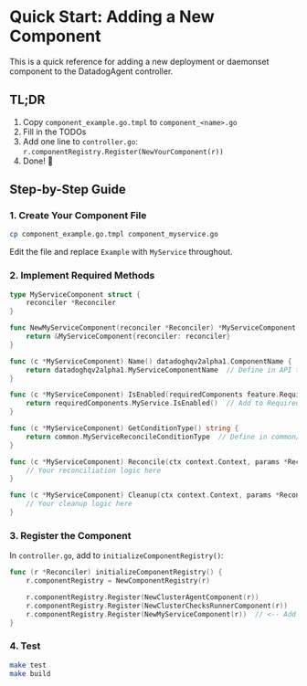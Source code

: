 # Quick Start: Adding a New Component

This is a quick reference for adding a new deployment or daemonset component to the DatadogAgent controller.

## TL;DR

1. Copy `component_example.go.tmpl` to `component_<name>.go`
2. Fill in the TODOs
3. Add one line to `controller.go`: `r.componentRegistry.Register(NewYourComponent(r))`
4. Done! 🎉

## Step-by-Step Guide

### 1. Create Your Component File

```bash
cp component_example.go.tmpl component_myservice.go
```

Edit the file and replace `Example` with `MyService` throughout.

### 2. Implement Required Methods

```go
type MyServiceComponent struct {
    reconciler *Reconciler
}

func NewMyServiceComponent(reconciler *Reconciler) *MyServiceComponent {
    return &MyServiceComponent{reconciler: reconciler}
}

func (c *MyServiceComponent) Name() datadoghqv2alpha1.ComponentName {
    return datadoghqv2alpha1.MyServiceComponentName  // Define in API types
}

func (c *MyServiceComponent) IsEnabled(requiredComponents feature.RequiredComponents) bool {
    return requiredComponents.MyService.IsEnabled()  // Add to RequiredComponents
}

func (c *MyServiceComponent) GetConditionType() string {
    return common.MyServiceReconcileConditionType  // Define in common/const.go
}

func (c *MyServiceComponent) Reconcile(ctx context.Context, params *ReconcileComponentParams) (reconcile.Result, error) {
    // Your reconciliation logic here
}

func (c *MyServiceComponent) Cleanup(ctx context.Context, params *ReconcileComponentParams) (reconcile.Result, error) {
    // Your cleanup logic here
}
```

### 3. Register the Component

In `controller.go`, add to `initializeComponentRegistry()`:

```go
func (r *Reconciler) initializeComponentRegistry() {
    r.componentRegistry = NewComponentRegistry(r)

    r.componentRegistry.Register(NewClusterAgentComponent(r))
    r.componentRegistry.Register(NewClusterChecksRunnerComponent(r))
    r.componentRegistry.Register(NewMyServiceComponent(r))  // <-- Add this
}
```

### 4. Test

```bash
make test
make build
```
